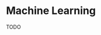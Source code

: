 # Machine Learning

<!--
https://app.pluralsight.com/library/courses/building-machine-learning-solution/table-of-contents
-->

TODO
